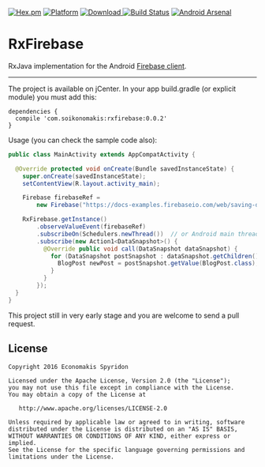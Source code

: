 [![Hex.pm](https://img.shields.io/hexpm/l/plug.svg)](http://www.apache.org/licenses/LICENSE-2.0) [![Platform](https://img.shields.io/badge/platform-android-green.svg)](http://developer.android.com/index.html)
[ ![Download](https://api.bintray.com/packages/spirosoik/maven/rxfirebase/images/download.svg) ](https://bintray.com/spirosoik/maven/rxfirebase/_latestVersion)
[![Build Status](https://circleci.com/gh/spirosoik/Android-RxFirebase/tree/master.svg?style=shield&circle-token=55bc5669774dd618582c18e1a6b3a8d4e3ae1de7)](https://circleci.com/gh/spirosoik/Android-RxFirebase/tree/master)
[![Android Arsenal](https://img.shields.io/badge/Android%20Arsenal-RxFirebase-brightgreen.svg?style=flat)](http://android-arsenal.com/details/1/3000)
# RxFirebase

RxJava implementation for the Android [Firebase client](https://www.firebase.com/docs/android/).

----

The project is available on jCenter. In your app build.gradle (or explicit module) you must add this:
```
dependencies {
  compile 'com.soikonomakis:rxfirebase:0.0.2'
}
```

Usage (you can check the sample code also):

```java
public class MainActivity extends AppCompatActivity {

  @Override protected void onCreate(Bundle savedInstanceState) {
    super.onCreate(savedInstanceState);
    setContentView(R.layout.activity_main);

    Firebase firebaseRef =
        new Firebase("https://docs-examples.firebaseio.com/web/saving-data/fireblog/posts");

    RxFirebase.getInstance()
        .observeValueEvent(firebaseRef)
        .subscribeOn(Schedulers.newThread())  // or Android main thread
        .subscribe(new Action1<DataSnapshot>() {
          @Override public void call(DataSnapshot dataSnapshot) {
            for (DataSnapshot postSnapshot : dataSnapshot.getChildren()) {
              BlogPost newPost = postSnapshot.getValue(BlogPost.class);
            }
          }
        });
  }
}
```

This project still in very early stage and you are welcome to send a pull request.

License
-------

    Copyright 2016 Economakis Spyridon

    Licensed under the Apache License, Version 2.0 (the "License");
    you may not use this file except in compliance with the License.
    You may obtain a copy of the License at

       http://www.apache.org/licenses/LICENSE-2.0

    Unless required by applicable law or agreed to in writing, software
    distributed under the License is distributed on an "AS IS" BASIS,
    WITHOUT WARRANTIES OR CONDITIONS OF ANY KIND, either express or implied.
    See the License for the specific language governing permissions and
    limitations under the License.
